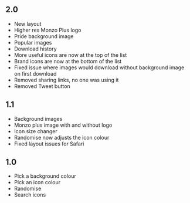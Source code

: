 ## 2.0

- New layout
- Higher res Monzo Plus logo
- Pride background image
- Popular images
- Download history
- More useful icons are now at the top of the list
- Brand icons are now at the bottom of the list
- Fixed issue where images would download without background image on first download
- Removed sharing links, no one was using it
- Removed Tweet button

## 1.1

- Background images
- Monzo plus image with and without logo
- Icon size changer
- Randomise now adjusts the icon colour
- Fixed layout issues for Safari

## 1.0

- Pick a background colour
- Pick an icon colour
- Randomise
- Search icons
